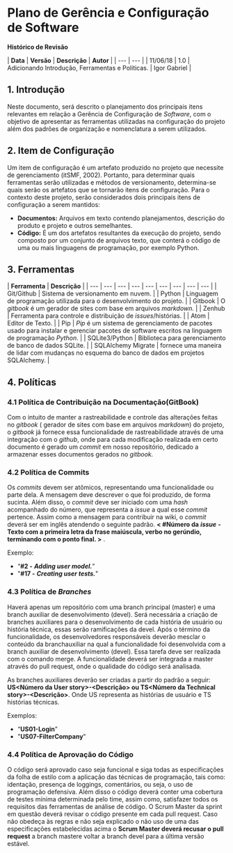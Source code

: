 # Plano de Gerência e Configuração de Software

**Histórico de Revisão**

| **Data** | **Versão** | **Descrição** | **Autor** |
| --- | --- |
| 11/06/18 | 1.0 | Adicionando Introdução, Ferramentas e Políticas. | Igor Gabriel |

## 1. Introdução

 Neste documento, será descrito o planejamento dos principais itens relevantes em relação a Gerência de Configuração de _Software_, com o objetivo de apresentar as ferramentas utilizadas na configuração do projeto além dos padrões de organização e nomenclatura a serem utilizados.

## 2. Item de Configuração

 Um item de configuração é um artefato produzido no projeto que necessite de gerenciamento \(itSMF, 2002\). Portanto, para determinar quais ferramentas serão utilizadas e métodos de versionamento, determina-se quais serão os artefatos que se tornarão itens de configuração. Para o contexto deste projeto, serão considerados dois principais itens de configuração a serem mantidos:

* **Documentos:** Arquivos em texto contendo planejamentos, descrição do produto e projeto e outros semelhantes.
* **Código:** É um dos artefatos resultantes da execução do projeto, sendo composto por um conjunto de arquivos texto, que conterá o código de uma ou mais linguagens de programação, por exemplo Python.

## 3. Ferramentas

| **Ferramenta** | **Descrição** |
| --- | --- | --- | --- | --- | --- | --- | --- | --- |
| Git/Github |  Sistema de versionamento em nuvem. |
| Python | Linguagem de programação utilizada para o desenvolvimento do projeto. |
| Gitbook | O _gitbook_ é um gerador de sites com base em arquivos _markdown._ |
| Zenhub |  Ferramenta para controle e distribuição de _issues_/histórias. |
| Atom |  Editor de Texto. |
| Pip | _Pip_ é um sistema de gerenciamento de pacotes usado para instalar e gerenciar pacotes de software escritos na linguagem de programação _Python_. |
| SQLite3/Python | Biblioteca para gerenciamento de banco de dados SQLite. |
| SQLAlchemy Migrate | fornece uma maneira de lidar com mudanças no esquema do banco de dados em projetos SQLAlchemy. |

## 4. Políticas

### 4.1 Política de Contribuição na Documentação\(GitBook\)

 Com o intuito de manter a rastreabilidade e controle das alterações feitas no _gitbook_ \( gerador de sites com base em arquivos _markdown_\) do projeto, o _gitbook_ já fornece essa funcionalidade de rastreabilidade através de uma integração com o _github_, onde para cada modificação realizada em certo documento é gerado um _commit_ em nosso repositório, dedicado a armazenar esses documentos gerados no _gitbook._ 

### 4.2 Política de Commits

Os _commits_ devem ser atômicos, representando uma funcionalidade ou parte dela. A mensagem deve descrever o que foi produzido, de forma sucinta. Além disso, o _commit_ deve ser iniciado com uma _hash_ acompanhado do número, que representa a _issue_ a qual esse _commit_ pertence. Assim como a mensagem para contribuir na wiki, o _commit_ deverá ser em inglês atendendo o seguinte padrão. **&lt; \#Número da** _**issue**_ **- Texto com a primeira letra da frase maiúscula, verbo no gerúndio, terminando com o ponto final. &gt;** .

Exemplo:

* “**\#2 -** _**Adding user model.**_”
* "**\#17 -** _**Creating user tests.**_"

### 4.3 Política de _Branches_

Haverá apenas um repositório com uma branch principal \(master\) e uma branch auxiliar de desenvolvimento \(devel\). Será necessária a criação de branches auxiliares para o desenvolvimento de cada história de usuário ou história técnica, essas serão ramificações da devel. Após o término da funcionalidade, os desenvolvedores responsáveis deverão mesclar o conteúdo da branchauxiliar na qual a funcionalidade foi desenvolvida com a branch auxiliar de desenvolvimento \(devel\). Essa tarefa deve ser realizada com o comando merge. A funcionalidade deverá ser integrada a master através do pull request, onde o qualidade do código será analisada.

As branches auxiliares deverão ser criadas a partir do padrão a seguir: **US&lt;Número da User story&gt;-&lt;Descrição&gt; ou TS&lt;Número da Technical story&gt;-&lt;Descrição&gt;**. Onde US representa as histórias de usuário e TS histórias técnicas.

Exemplos:

* “**US01-Login**”
* "**US07-FilterCompany**"

### 4.4 Política de Aprovação do Código

 O código será aprovado caso seja funcional e siga todas as especificações da folha de estilo com a aplicação das técnicas de programação, tais como: identação, presença de loggings, comentários, ou seja, o uso de programação defensiva. Além disso o código deverá conter uma cobertura de testes mínima determinada pelo time, assim como, satisfazer todos os requisitos das ferramentas de análise de código. O Scrum Master da sprint em questão deverá revisar o código presente em cada pull request. Caso não obedeça às regras e não seja explicado o não uso de uma das especificações estabelecidas acima o **Scrum Master deverá recusar o pull request** a branch mastere voltar a branch devel para a última versão estável.

